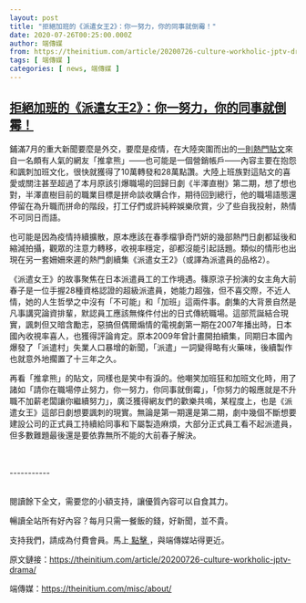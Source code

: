 ```yaml
---
layout: post
title: "拒絕加班的《派遣女王2》：你一努力，你的同事就倒霉！"
date: 2020-07-26T00:25:00.000Z
author: 端傳媒
from: https://theinitium.com/article/20200726-culture-workholic-jptv-drama/
tags: [ 端傳媒 ]
categories: [ news, 端傳媒 ]
---
```

<!--1595723100000-->
[拒絕加班的《派遣女王2》：你一努力，你的同事就倒霉！](https://theinitium.com/article/20200726-culture-workholic-jptv-drama/)
------

<div>
<section>  <article><p>鋪滿7月的重大新聞要麼是外交，要麼是疫情，在大陸突圍而出的<a href="https://m.weibo.cn/5997605338/4524042549510122">一則熱門貼文</a>來自一名頗有人氣的網友「推拿熊」——也可能是一個營銷帳戶——內容主要在抱怨和諷刺加班文化，很快就獲得了10萬轉發和28萬點讚。大陸上班族對這貼文的喜愛或關注甚至超過了本月原該引爆職場的回歸日劇《半澤直樹》第二期，想了想也對，半澤直樹目前的職業目標是拼命談收購合作，期待回到總行，他的職場語態還停留在為升職而拼命的階段，打工仔們或許純粹娛樂欣賞，少了些自我投射，熱情不可同日而語。</p><p>也可能是因為疫情持續擴散，原本應該在春季檔爭奇鬥妍的幾部熱門日劇都延後和縮減拍攝，觀眾的注意力轉移，收視率穩定，卻都沒能引起話題。類似的情形也出現在另一套姍姍來遲的熱門劇續集《派遣女王2》（或譯為派遣員的品格2）。</p><p>《派遣女王》的故事聚焦在日本派遣員工的工作境遇。篠原涼子扮演的女主角大前春子是一位手握28種資格認證的超級派遣員，她能力超強，但不喜交際，不近人情，她的人生哲學之中沒有「不可能」和「加班」這兩件事。劇集的大背景自然是凡事講究論資排輩，默認員工應該無條件付出的日式傳統職場。這部荒誕結合現實，諷刺但又暗含勵志，惡搞但偶爾煽情的電視劇第一期在2007年播出時，日本國內收視率喜人，也獲得評論肯定。原本2009年曾計畫開拍續集，同期日本國內爆發了「派遣村」失業人口暴增的新聞，「派遣」一詞變得略有火藥味，後續製作也就意外地擱置了十三年之久。</p><p>再看「推拿熊」的貼文，同樣也是笑中有淚的。他嘲笑加班狂和加班文化時，用了諸如「請你在職場停止努力，你一努力，你同事就倒霉」，「你努力的報應就是不升職不加薪老闆讓你繼續努力」，廣泛獲得網友們的歡樂共鳴，某程度上，也是《派遣女王》這部日劇想要諷刺的現實。無論是第一期還是第二期，劇中幾個不斷想要建設公司的正式員工持續給同事和下屬製造麻煩，大部分正式員工看不起派遣員，但多數難題最後還是要依靠無所不能的大前春子解決。</p>             <br><br>-----------<br><br><p>閱讀餘下全文，需要您的小額支持，讓優質內容可以自食其力。</p><p>暢讀全站所有好內容？每月只需一餐飯的錢，好新聞，並不貴。</p><p>支持我們，請成為付費會員。馬上<a href="https://theinitium.com/subscription/offers/"> 點擊 </a>，與端傳媒站得更近。</p></article>  <footer>          <p>        <span>原文鏈接：</span><a href="https://theinitium.com/article/20200726-culture-workholic-jptv-drama/">https://theinitium.com/article/20200726-culture-workholic-jptv-drama/</a>      </p>      <p>        <span>端傳媒：</span><a href="https://theinitium.com/misc/about/">https://theinitium.com/misc/about/</a>      </p>      </footer></section>
</div>
